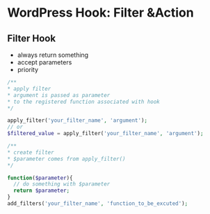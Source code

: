 # WordPress Hook: Filter &Action
## Filter Hook
* always return something
* accept parameters
* priority
```php
/**
* apply filter
* argument is passed as parameter
* to the registered function associated with hook
*/

apply_filter('your_filter_name', 'argument');
// or
$filtered_value = apply_filter('your_filter_name', 'argument');

/**
* create filter
* $parameter comes from apply_filter()
*/

function($parameter){
  // do something with $parameter
  return $parameter;
}
add_filters('your_filter_name', 'function_to_be_excuted');
```
